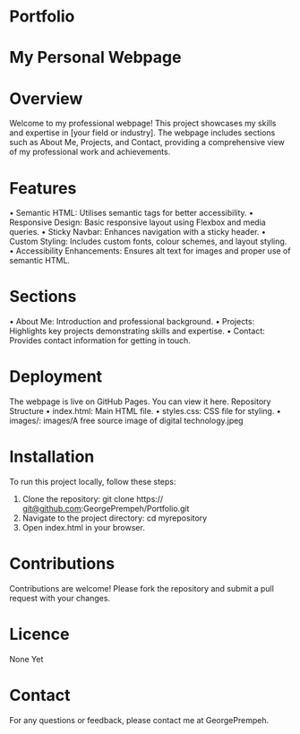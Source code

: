 # Portfolio

# My Personal Webpage

# Overview

Welcome to my professional webpage! This project showcases my skills and expertise in [your field or industry]. The webpage includes sections such as About Me, Projects, and Contact, providing a comprehensive view of my professional work and achievements.

# Features

• Semantic HTML: Utilises semantic tags for better accessibility.
• Responsive Design: Basic responsive layout using Flexbox and media queries.
• Sticky Navbar: Enhances navigation with a sticky header.
• Custom Styling: Includes custom fonts, colour schemes, and layout styling.
• Accessibility Enhancements: Ensures alt text for images and proper use of semantic HTML.

# Sections

• About Me: Introduction and professional background.
• Projects: Highlights key projects demonstrating skills and expertise.
• Contact: Provides contact information for getting in touch.

# Deployment

The webpage is live on GitHub Pages. You can view it here.
Repository Structure
• index.html: Main HTML file.
• styles.css: CSS file for styling.
• images/: images/A free source image of digital technology.jpeg

# Installation

To run this project locally, follow these steps:

1. Clone the repository: git clone https:// git@github.com:GeorgePrempeh/Portfolio.git
2. Navigate to the project directory: cd myrepository
3. Open index.html in your browser.

# Contributions

Contributions are welcome! Please fork the repository and submit a pull request with your changes.

# Licence

None Yet

# Contact

For any questions or feedback, please contact me at GeorgePrempeh.

